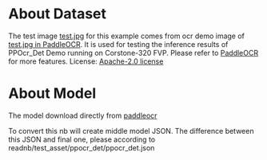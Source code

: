 # About Dataset

The test image [test.jpg](./test.jpg) for this example comes from ocr demo image of [test.jpg in PaddleOCR](https://github.com/PaddlePaddle/PaddleOCR/blob/main/test_tipc/web/test.jpg). It is used for testing the inference results of PPOcr_Det Demo running on Corstone-320 FVP. Please refer to [PaddleOCR](https://github.com/PaddlePaddle/PaddleOCR) for more features. License: [Apache-2.0 license](https://github.com/PaddlePaddle/PaddleOCR/blob/main/LICENSE)

# About Model

The model download directly from [paddleocr](https://paddleocr.bj.bcebos.com/dygraph_v2.0/lite/ch_ppocr_mobile_v2.0_det_slim_opt.nb)

To convert this nb will create middle model JSON. The difference between this JSON and final one, please according to readnb/test_asset/ppocr_det/ppocr_det.json
